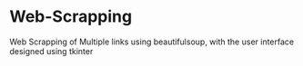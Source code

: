 # Web-Scrapping
 Web Scrapping of Multiple links using beautifulsoup, with the user interface designed using tkinter
